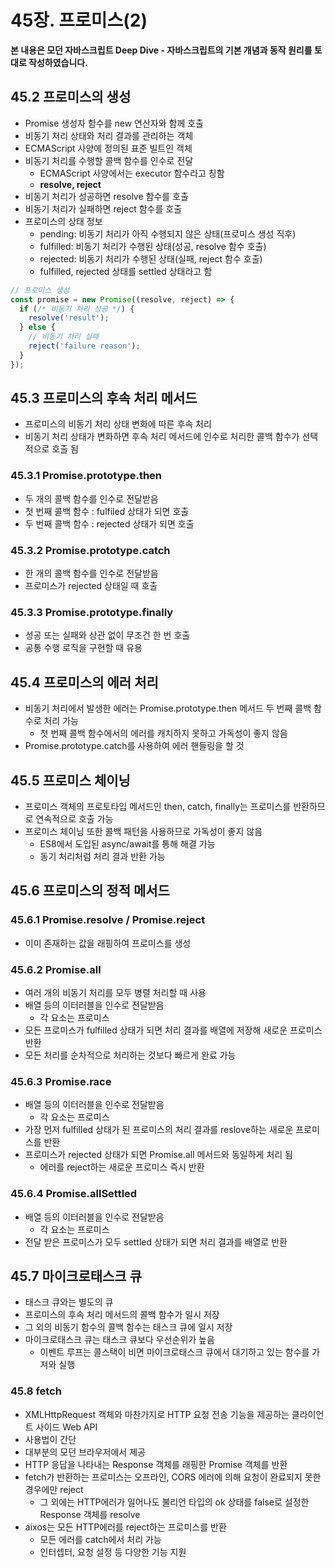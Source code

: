 # 45장. 프로미스(2)



**본 내용은 모던 자바스크립트 Deep Dive - 자바스크립트의 기본 개념과 동작 원리를 토대로 작성하였습니다.**



## 45.2 프로미스의 생성

* Promise 생성자 함수를 new 연산자와 함께 호출
* 비동기 처리 상태와 처리 결과를 관리하는 객체
* ECMAScript 사양에 정의된 표준 빌트인 객체
* 비동기 처리를 수행할 콜백 함수를 인수로 전달
  * ECMAScript 사양에서는 executor 함수라고 칭함
  * **resolve, reject**
* 비동기 처리가 성공하면 resolve 함수를 호출
* 비동기 처리가 실패하면 reject 함수를 호출
* 프로미스의 상태 정보
  * pending: 비동기 처리가 아직 수행되지 않은 상태(프로미스 생성 직후)
  * fulfilled: 비동기 처리가 수행된 상태(성공, resolve 함수 호출)
  * rejected: 비동기 처리가 수행된 상태(실패, reject 함수 호출)
  * fulfilled, rejected 상태를 settled 상태라고 함

```JavaScript
// 프로미스 생성
const promise = new Promise((resolve, reject) => {
  if (/* 비동기 처리 성공 */) {
    resolve('result');
  } else {
    // 비동기 처리 실패
    reject('failure reason');
  }
});
```



## 45.3 프로미스의 후속 처리 메서드

* 프로미스의 비동기 처리 상태 변화에 따른 후속 처리
* 비동기 처리 상태가 변화하면 후속 처리 메서드에 인수로 처리한 콜백 함수가 선택적으로 호출 됨



### 45.3.1 Promise.prototype.then

* 두 개의 콜백 함수를 인수로 전달받음
* 첫 번째 콜백 함수 : fulfiled 상태가 되면 호출
* 두 번째 콜백 함수 : rejected 상태가 되면 호출



### 45.3.2 Promise.prototype.catch

* 한 개의 콜백 함수를 인수로 전달받음
* 프로미스가 rejected 상태일 때 호출



### 45.3.3 Promise.prototype.finally

* 성공 또는 실패와 상관 없이 무조건 한 번 호출
* 공통 수행 로직을 구현할 때 유용



## 45.4 프로미스의 에러 처리

* 비동기 처리에서 발생한 에러는 Promise.prototype.then 메서드 두 번째 콜백 함수로 처리 가능
  * 첫 번째 콜백 함수에서의 에러를 캐치하지 못하고 가독성이 좋지 않음
* Promise.prototype.catch를 사용하여 에러 핸들링을 할 것



## 45.5 프로미스 체이닝

* 프로미스 객체의 프로토타입 메서드인 then, catch, finally는 프로미스를 반환하므로 연속적으로 호출 가능
* 프로미스 체이닝 또한 콜백 패턴을 사용하므로 가독성이 좋지 않음
  * ES8에서 도입된 async/await를 통해 해결 가능
  * 동기 처리처럼 처리 결과 반환 가능



## 45.6 프로미스의 정적 메서드

### 45.6.1 Promise.resolve / Promise.reject

* 이미 존재하는 값을 래핑하여 프로미스를 생성



### 45.6.2 Promise.all

* 여러 개의 비동기 처리를 모두 병렬 처리할 때 사용
* 배열 등의 이터러블을 인수로 전달받음
  * 각 요소는 프로미스
* 모든 프로미스가 fulfilled 상태가 되면 처리 결과를 배열에 저장해 새로운 프로미스 반환
* 모든 처리를 순차적으로 처리하는 것보다 빠르게 완료 가능



### 45.6.3 Promise.race

* 배열 등의 이터러블을 인수로 전달받음
  * 각 요소는 프로미스
* 가장 먼저 fulfilled 상태가 된 프로미스의 처리 결과를 reslove하는 새로운 프로미스를 반환
* 프로미스가 rejected 상태가 되면 Promise.all 메서드와 동일하게 처리 됨
  * 에러를 reject하는 새로운 프로미스 즉시 반환



### 45.6.4 Promise.allSettled

* 배열 등의 이터러블을 인수로 전달받음
  * 각 요소는 프로미스
* 전달 받은 프로미스가 모두 settled 상태가 되면 처리 결과를 배열로 반환



## 45.7 마이크로태스크 큐

* 태스크 큐와는 별도의 큐
* 프로미스의 후속 처리 메서드의 콜백 함수가 일시 저장
* 그 외의 비동기 함수의 콜백 함수는 태스크 큐에 일시 저장
* 마이크로태스크 큐는 태스크 큐보다 우선순위가 높음
  * 이벤트 루프는 콜스택이 비면 마이크로태스크 큐에서 대기하고 있는 함수를 가져와 실행



### 45.8 fetch

* XMLHttpRequest 객체와 마찬가지로 HTTP 요청 전송 기능을 제공하는 클라이언트 사이드 Web API
* 사용법이 간단
* 대부분의 모던 브라우저에서 제공
* HTTP 응답을 나타내는 Response 객체를 래핑한 Promise 객체를 반환
* fetch가 반환하는 프로미스는 오프라인, CORS 에러에 의해 요청이 완료되지 못한 경우에만 reject
  * 그 외에는 HTTP에러가 일어나도 불리언 타입의 ok 상태를 false로 설정한 Response 객체를 resolve
* aixos는 모든 HTTP에러를 reject하는 프로미스를 반환
  * 모든 에러를 catch에서 처리 가능
  * 인터셉터, 요청 설정 등 다양한 기능 지원

